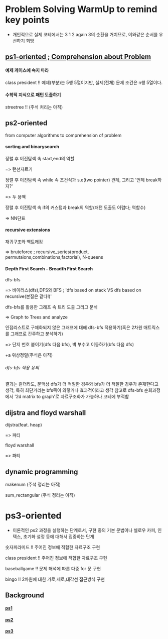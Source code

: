 # Problem Solving WarmUp to remind key points
* 개인적으로 실제 코테에서는 3 1 2 again 3의 순환을 거치므로, 이와같은 순서를 우선하기 희망

## [ps1-oriented ; Comprehension about Problem](./ps1)
#### 예제 케이스에 속지 마라
class president !! 예제(부분)는 5행 5열이지만, 실제(전체) 문제 조건은 n행 5열이다.

#### 수학적 지식으로 패턴 도출하기
streetree !! (주석 처리는 아직)

## ps2-oriented
from computer algorithms to comprehension of problem

#### sorting and binarysearch 

정렬 후 이진탐색 속 start,end의 역할

=> 랜선자르기

정렬 후 이진탐색 속 while 속 조건식과 s,e(two pointer) 관계, 그리고 '언제 break하지?'

=> 두 용액

정렬 후 이진탐색 속 if의 커스텀과 break의 역할(패턴 도출도 어렵다; 역함수)

=> NN단표

#### recursive extensions

재귀구조와 백트래킹

=> bruteforce ; recursive_series(product, permutaions,combinations,factorial), N-queens

#### Depth First Search - Breadth First Search

dfs-bfs

=> 바이러스(dfs),DFS와 BFS ; 'dfs based on stack VS dfs based on recursive(본질은 같다!)'

dfs-bfs를 활용한 그래프 속 트리 도출 그리고 분석

=> Graph to Trees and analyze

인접리스트로 구체화되지 않은 그래프에 대해 dfs-bfs 적용하기(혹은 2차원 매트릭스를 그래프로 간주하고 분석하기) 

=> 단지 번호 붙이기(dfs 다음 bfs), 벽 부수고 이동하기(bfs 다음 dfs)

+a 위상정렬(주석은 아직)

###### dfs-bfs 적용 유의
결과는 같더라도, 문맥상 dfs가 더 적절한 경우와 bfs가 더 적절한 경우가 존재한다고 생각, 특히 최단거리는 bfs쪽이 와닿거나 효과적이라고 생각 
참고로 dfs-bfs 순회과정에서 '2d matrix to graph'로 자료구조화가 가능하나 코테에 부적합

## dijstra and floyd warshall
dijstra(feat. heap)

=> 파티

floyd warshall

=> 파티

## dynamic programming
makenum
(주석 정리는 아직)

sum_rectangular
(주석 정리는 아직)

# ps3-oriented 
* 이론적인 ps2 과정을 실행하는 단계로서, 구현 중의 기본 문법이나 쉘로우 카피, 인덱스, 초기화 설정 등에 대해서 집중하는 단계

숫자피라미드 !! 주어진 정보에 적합한 자료구조 구현

class president !! 주어진 정보에 적합한 자료구조 구현

baseballgame !! 문제 해석에 따른 다중 for 문 구현

bingo !! 2차원에 대한 가로,세로,대각선 접근방식 구현


## Background
#### [ps1](https://github.com/devsacti/Algorithms-ProblemSolving/tree/main/ProblemSolving/PS-WarmUp/ps1)

#### [ps2](https://github.com/devsacti/Algorithms-ProblemSolving/tree/main/ProblemSolving/PS-WarmUp/ps2)

#### [ps3](https://github.com/devsacti/Algorithms-ProblemSolving/tree/main/ProblemSolving/PS-WarmUp/ps3)
